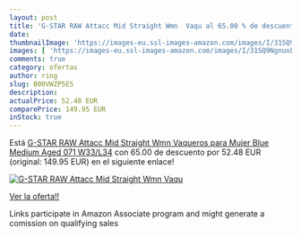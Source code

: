 ```yaml
---
layout: post
title: 'G-STAR RAW Attacc Mid Straight Wmn  Vaqu al 65.00 % de descuento'
date: 
thumbnailImage: 'https://images-eu.ssl-images-amazon.com/images/I/31SQ9NgnuxL._SL200_.jpg'
images: [ 'https://images-eu.ssl-images-amazon.com/images/I/31SQ9NgnuxL._SL200_.jpg' ]
comments: true
category: ofertas
author: ring
slug: B00VWZP5ES
description:
actualPrice: 52.48 EUR
comparePrice: 149.95 EUR
inStock: true
---
```


Está [G-STAR RAW Attacc Mid Straight Wmn  Vaqueros para Mujer  Blue  Medium Aged 071  W33/L34](https://www.amazon.es/dp/B00VWZP5ES/?tag=tolees-21) con 65.00 de descuento por 52.48 EUR (original: 149.95 EUR) en el siguiente enlace!

[![G-STAR RAW Attacc Mid Straight Wmn  Vaqu](https://images-eu.ssl-images-amazon.com/images/I/31SQ9NgnuxL._SL200_.jpg)](https://www.amazon.es/dp/B00VWZP5ES/?tag=tolees-21)

[Ver la oferta!!](https://www.amazon.es/dp/B00VWZP5ES/?tag=tolees-21)

Links participate in Amazon Associate program and might generate a comission on qualifying sales


